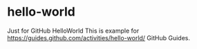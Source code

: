 # hello-world
Just for GitHub HelloWorld
This is example for https://guides.github.com/activities/hello-world/ GitHub Guides.
